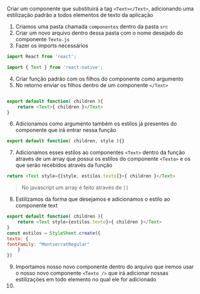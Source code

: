 Criar um componente que substituirá a tag `<Text></Text>`, adicionando uma estilização padrão a todos elementos de texto da aplicação

1. Criamos uma pasta chamada `componentes` dentro da pasta `src`
2. Criar um novo arquivo dentro dessa pasta com o nome desejado do componente `Texto.js`
3. Fazer os imports necessários
```javascript
import React from 'react';

import { Text } from 'react-native';
```

4. Criar função padrão com os filhos do componente como argumento 
5. No retorno enviar os filhos dentro de um componente `</Text>`
```javascript

export default function( children ){
	return <Text>{ children }</Text>
}
```

6. Adicionamos como argumento também os estilos já presentes do componente que irá entrar nessa função 
```javascript
export default function( children, style ){}
```

7. Adicionamos esses estilos ao componentes `<Text>` dentro da função através de um array que possui os estilos do componente `<Texto>` e os que serão recebidos através da função
```javascript
return <Text style={[style, estilos.texto]}>{ children }</Text>
```
> No javascript um array é feito através de `[]`

8. Estilizamos da forma que desejamos e adicionamos o estilo ao componente text

```javascript
export default function( children ){
	return <Text style={estilos.texto}>{ children }</Text>
}
const estilos = StyleSheet.create({
texto: {
fontFamily: "MontserratRegular"
	}
})
```

9. Importamos nosso novo componente dentro do arquivo que iremos usar o nosso novo componente  `<Texto />` que irá adicionar nossas estilizações em todo elemento no qual ele for adicionado 
10. 
